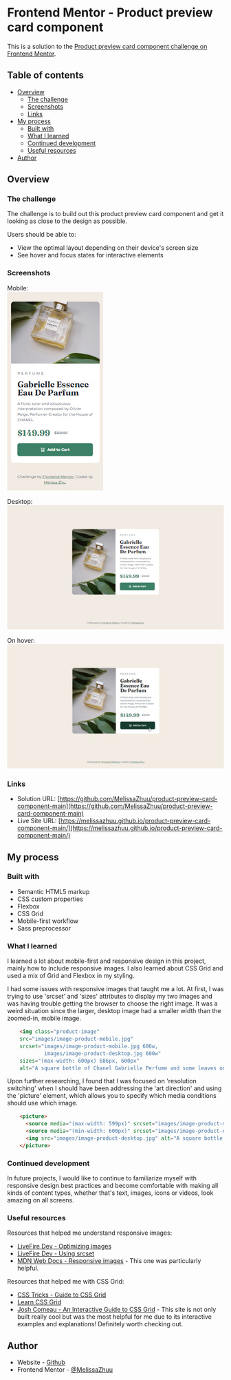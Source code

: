 # Frontend Mentor - Product preview card component

This is a solution to the [Product preview card component challenge on Frontend Mentor](https://www.frontendmentor.io/challenges/product-preview-card-component-GO7UmttRfa).

## Table of contents

- [Overview](#overview)
  - [The challenge](#the-challenge)
  - [Screenshots](#screenshots)
  - [Links](#links)
- [My process](#my-process)
  - [Built with](#built-with)
  - [What I learned](#what-i-learned)
  - [Continued development](#continued-development)
  - [Useful resources](#useful-resources)
- [Author](#author)

## Overview

### The challenge

The challenge is to build out this product preview card component and get it looking as close to the design as possible.

Users should be able to:

- View the optimal layout depending on their device's screen size
- See hover and focus states for interactive elements

### Screenshots

Mobile:  
![](/images/product-card-mobile-screenshot.png)

Desktop:  
![](/images/product-card-desktop-screenshot.png)

On hover:  
![](/images/product-card-hover-screenshot.png)

### Links

- Solution URL: [https://github.com/MelissaZhuu/product-preview-card-component-main](https://github.com/MelissaZhuu/product-preview-card-component-main)
- Live Site URL: [https://melissazhuu.github.io/product-preview-card-component-main/](https://melissazhuu.github.io/product-preview-card-component-main/)

## My process

### Built with

- Semantic HTML5 markup
- CSS custom properties
- Flexbox
- CSS Grid
- Mobile-first workflow
- Sass preprocessor

### What I learned

I learned a lot about mobile-first and responsive design in this project, mainly how to include responsive images. I also learned about CSS Grid and used a mix of Grid and Flexbox in my styling.

I had some issues with responsive images that taught me a lot. At first, I was trying to use 'srcset' and 'sizes' attributes to display my two images and was having trouble getting the browser to choose the right image. It was a weird situation since the larger, desktop image had a smaller width than the zoomed-in, mobile image. 

```html
    <img class="product-image" 
    src="images/image-product-mobile.jpg" 
    srcset="images/image-product-mobile.jpg 686w, 
            images/image-product-desktop.jpg 600w"
    sizes="(max-width: 600px) 686px, 600px"
    alt="A square bottle of Chanel Gabrielle Perfume and some leaves on a white surface">
```

Upon further researching, I found that I was focused on 'resolution switching' when I should have been addressing the 'art direction' and using the 'picture' element, which allows you to specify which media conditions should use which image.

```html
    <picture>
      <source media="(max-width: 599px)" srcset="images/image-product-mobile.jpg" />
      <source media="(min-width: 600px)" srcset="images/image-product-desktop.jpg" />
      <img src="images/image-product-desktop.jpg" alt="A square bottle of Chanel Gabrielle Perfume and some leaves on a white surface" class="product-image"/>
    </picture>
```

### Continued development

In future projects, I would like to continue to familiarize myself with responsive design best practices and become comfortable with making all kinds of content types, whether that's text, images, icons or videos, look amazing on all screens.

### Useful resources

Resources that helped me understand responsive images:  
- [LiveFire Dev - Optimizing images](https://livefiredev.com/optimize-image-without-loss-of-quality/)
- [LiveFire Dev - Using srcset](https://livefiredev.com/srcset-not-working-getting-wrong-images/)
- [MDN Web Docs - Responsive images](https://developer.mozilla.org/en-US/docs/Learn/HTML/Multimedia_and_embedding/Responsive_images) - This one was particularly helpful.

Resources that helped me with CSS Grid:  
- [CSS Tricks - Guide to CSS Grid](https://css-tricks.com/snippets/css/complete-guide-grid/)
- [Learn CSS Grid](https://learncssgrid.com/)
- [Josh Comeau - An Interactive Guide to CSS Grid](https://www.joshwcomeau.com/css/interactive-guide-to-grid/) - This site is not only built really cool but was the most helpful for me due to its interactive examples and explanations! Definitely worth checking out.

## Author

- Website - [Github](https://github.com/MelissaZhuu)
- Frontend Mentor - [@MelissaZhuu](https://www.frontendmentor.io/profile/MelissaZhuu)
